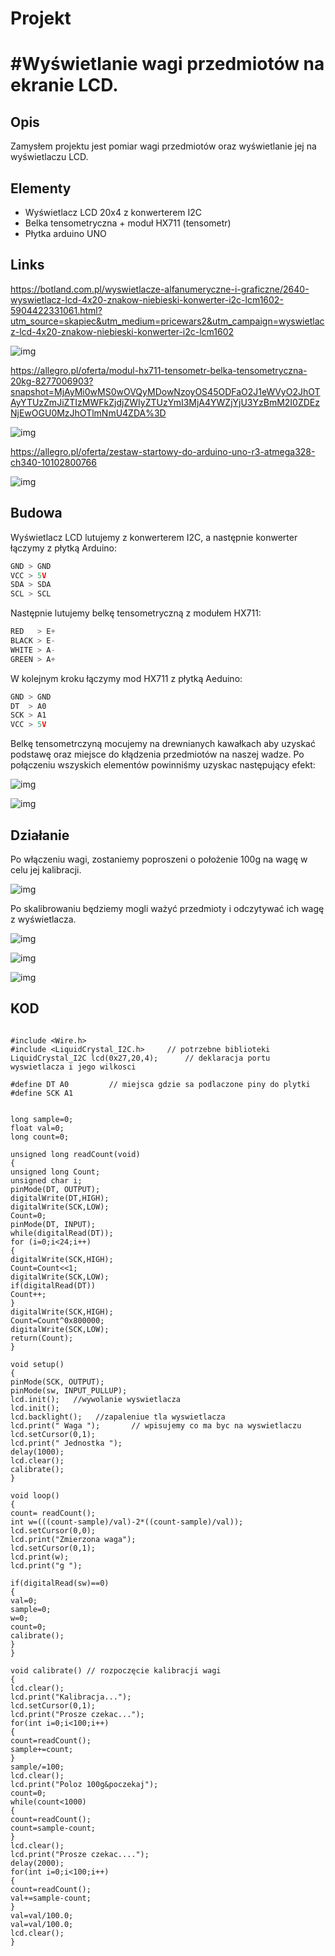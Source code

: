 # Projekt

# #Wyświetlanie wagi przedmiotów na ekranie LCD.


## Opis

Zamysłem projektu jest pomiar wagi przedmiotów oraz wyświetlanie jej na wyświetlaczu LCD.

## Elementy

* Wyświetlacz LCD 20x4 z konwerterem I2C
* Belka tensometryczna + moduł HX711 (tensometr)
* Płytka arduino UNO


## Links

https://botland.com.pl/wyswietlacze-alfanumeryczne-i-graficzne/2640-wyswietlacz-lcd-4x20-znakow-niebieski-konwerter-i2c-lcm1602-5904422331061.html?utm_source=skapiec&utm_medium=pricewars2&utm_campaign=wyswietlacz-lcd-4x20-znakow-niebieski-konwerter-i2c-lcm1602

![img](./image/lcd.png)

https://allegro.pl/oferta/modul-hx711-tensometr-belka-tensometryczna-20kg-8277006903?snapshot=MjAyMi0wMS0wOVQyMDowNzoyOS45ODFaO2J1eWVyO2JhOTAyYTUzZmJiZTIzMWFkZjdjZWIyZTUzYmI3MjA4YWZjYjU3YzBmM2I0ZDEzNjEwOGU0MzJhOTlmNmU4ZDA%3D

![img](./image/belka.png)

https://allegro.pl/oferta/zestaw-startowy-do-arduino-uno-r3-atmega328-ch340-10102800766  

![img](./image/uno.png)



## Budowa

Wyświetlacz LCD lutujemy z konwerterem I2C, a następnie konwerter łączymy z płytką Arduino:

```cpp
GND > GND 
VCC > 5V  
SDA > SDA 
SCL > SCL 
```
Następnie lutujemy belkę tensometryczną z modułem HX711:

```cpp
RED   > E+
BLACK > E-
WHITE > A-
GREEN > A+
```

W kolejnym kroku łączymy mod HX711 z płytką Aeduino:

```cpp
GND > GND
DT  > A0
SCK > A1
VCC > 5V
```

Belkę tensometrczyną mocujemy na drewnianych kawałkach aby uzyskać podstawę oraz miejsce do kłądzenia przedmiotów na naszej wadze. 
Po połączeniu wszyskich elementów powinniśmy uzyskac następujący efekt:

![img](./image/calosc1.png)

![img](./image/calosc2.png)

## Działanie

Po włączeniu wagi, zostaniemy poproszeni o położenie 100g na wagę w celu jej kalibracji.

![img](./image/kalibracja.png)

Po skalibrowaniu będziemy mogli ważyć przedmioty i odczytywać ich wagę z wyświetlacza.

![img](./image/waga0.png)

![img](./image/waga1.png)

![img](./image/waga2.png)





## KOD

```cp

#include <Wire.h> 
#include <LiquidCrystal_I2C.h>     // potrzebne biblioteki
LiquidCrystal_I2C lcd(0x27,20,4);      // deklaracja portu wyswietlacza i jego wilkosci
 
#define DT A0         // miejsca gdzie sa podlaczone piny do plytki
#define SCK A1

 
long sample=0;
float val=0;
long count=0;
 
unsigned long readCount(void)
{
unsigned long Count;
unsigned char i;
pinMode(DT, OUTPUT);
digitalWrite(DT,HIGH);
digitalWrite(SCK,LOW);
Count=0;
pinMode(DT, INPUT);
while(digitalRead(DT));
for (i=0;i<24;i++)
{
digitalWrite(SCK,HIGH);
Count=Count<<1;
digitalWrite(SCK,LOW);
if(digitalRead(DT))
Count++;
}
digitalWrite(SCK,HIGH);
Count=Count^0x800000;
digitalWrite(SCK,LOW);
return(Count);
}
 
void setup()
{
pinMode(SCK, OUTPUT);
pinMode(sw, INPUT_PULLUP);
lcd.init();   //wywolanie wyswietlacza
lcd.init();
lcd.backlight();   //zapaleniue tla wyswietlacza
lcd.print(" Waga ");       // wpisujemy co ma byc na wyswietlaczu
lcd.setCursor(0,1);
lcd.print(" Jednostka ");
delay(1000);
lcd.clear();
calibrate();
}
 
void loop()
{
count= readCount();
int w=(((count-sample)/val)-2*((count-sample)/val));
lcd.setCursor(0,0);
lcd.print("Zmierzona waga");
lcd.setCursor(0,1);
lcd.print(w);
lcd.print("g ");
 
if(digitalRead(sw)==0)
{
val=0;
sample=0;
w=0;
count=0;
calibrate();
}
}
 
void calibrate() // rozpoczęcie kalibracji wagi
{
lcd.clear();
lcd.print("Kalibracja...");
lcd.setCursor(0,1);
lcd.print("Prosze czekac...");
for(int i=0;i<100;i++)
{
count=readCount();
sample+=count;
}
sample/=100;
lcd.clear();
lcd.print("Poloz 100g&poczekaj");
count=0;
while(count<1000)
{
count=readCount();
count=sample-count;
}
lcd.clear();
lcd.print("Prosze czekac....");
delay(2000);
for(int i=0;i<100;i++)
{
count=readCount();
val+=sample-count;
}
val=val/100.0;
val=val/100.0; 
lcd.clear();
}
```